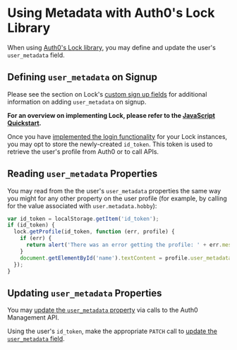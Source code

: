 # Using Metadata with Auth0's Lock Library

When using [Auth0's Lock library](/libraries/lock), you may define and update the user's `user_metadata` field.

## Defining `user_metadata` on Signup

Please see the section on Lock's [custom sign up fields](libraries/lock/v10/new-features#custom-sign-up-fields) for additional information on adding `user_metadata` on signup.

**For an overview on implementing Lock, please refer to the [JavaScript Quickstart](/quickstart/spa/vanillajs).**

Once you have [implemented the login functionality](/quickstart/spa/vanillajs#3-implement-the-login) for your Lock instances, you may opt to store the newly-created `id_token`. This token is used to retrieve the user's profile from Auth0 or to call APIs.

## Reading `user_metadata` Properties

You may read from the the user's `user_metadata` properties the same way you might for any other property on the user profile (for example, by calling for the value associated with `user.metadata.hobby`):

```js
var id_token = localStorage.getItem('id_token');
if (id_token) {
  lock.getProfile(id_token, function (err, profile) {
    if (err) {
      return alert('There was an error getting the profile: ' + err.message);
    }
    document.getElementById('name').textContent = profile.user_metadata.hobby;
  });
}
```

## Updating `user_metadata` Properties

You may [update the `user_metadata` property](/metadata/apiv2#updating-a-user-s-metadata) via calls to the Auth0 Management API.

Using the user's `id_token`, make the appropriate `PATCH` call to [update the `user_metadata` field](/metadata/apiv2#updating-a-user-s-metadata).
